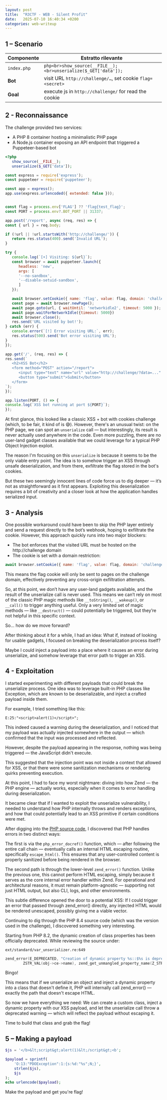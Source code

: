 ```yaml
---
layout: post
title:  "R3CTF - WEB - Silent Profit"
date:   2025-07-10 16:40:34 +0200
categories: web-writeup
---
```


## 1 – Scenario

| Componente | Estratto rilevante |
|------------|-------------------|
| `index.php` | ```php<br>show_source(__FILE__);<br>unserialize($_GET['data']);``` |
| **Bot** | visit URL `http://challenge/…`, set cookie `flag=<secret>` |
| **Goal** | execute js in `http://challenge/` for read the cookie |

## 2 - Reconnaissance

The challenge provided two services:
   * A PHP 8 container hosting a minimalistic PHP page
   * A Node.js container exposing an API endpoint that triggered a Puppeteer-based bot

   ```php
   <?php 
      show_source(__FILE__);
      unserialize($_GET['data']);
   ```

   ```js
   const express = require('express');
   const puppeteer = require('puppeteer');

   const app = express();
   app.use(express.urlencoded({ extended: false }));


   const flag = process.env['FLAG'] ?? 'flag{test_flag}';
   const PORT = process.env?.BOT_PORT || 31337;

   app.post('/report', async (req, res) => {
   const { url } = req.body;

   if (!url || !url.startsWith('http://challenge/')) {
      return res.status(400).send('Invalid URL');
   }

   try {
      console.log(`[+] Visiting: ${url}`);
      const browser = await puppeteer.launch({
         headless: 'new',
         args: [
         '--no-sandbox',
         '--disable-setuid-sandbox',
         ]
      });

      await browser.setCookie({ name: 'flag', value: flag, domain: 'challenge' });
      const page = await browser.newPage();
      await page.goto(url, { waitUntil: 'networkidle2', timeout: 5000 });
      await page.waitForNetworkIdle({timeout: 5000})
      await browser.close();
      res.send('URL visited by bot!');
   } catch (err) {
      console.error(`[!] Error visiting URL:`, err);
      res.status(500).send('Bot error visiting URL');
   }
   });

   app.get('/', (req, res) => {
   res.send(`
      <h2>XSS Bot</h2>
      <form method="POST" action="/report">
         <input type="text" name="url" value="http://challenge/?data=..." style="width: 500px;" />
         <button type="submit">Submit</button>
      </form>
   `);
   });

   app.listen(PORT, () => {
   console.log(`XSS bot running at port ${PORT}`);
   });
   ```
   At first glance, this looked like a classic XSS + bot with cookies challenge (which, to be fair, it kind of is 😅).
   However, there's an unusual twist: on the PHP page, we can spot an `unserialize` call — but interestingly, its result is never actually used anywhere in the code.
   Even more puzzling, there are no user-land gadget classes available that we could leverage for a typical PHP Object Injection exploit.

   The reason I'm focusing on this `unserialize` is because it seems to be the only viable entry point. The idea is to somehow trigger an XSS through unsafe deserialization, and from there, exfiltrate the flag stored in the bot's cookies.

   But these two seemingly innocent lines of code force us to dig deeper — it’s not as straightforward as it first appears. Exploiting this deserialization requires a bit of creativity and a closer look at how the application handles serialized input.

## 3 - Analysis

   One possible workaround could have been to skip the PHP layer entirely and send a request directly to the bot’s webhook, hoping to exfiltrate the cookie.
   However, this approach quickly runs into two major blockers:

   * The bot enforces that the visited URL must be hosted on the http://challenge domain
   * The cookie is set with a domain restriction:

   ```js
   await browser.setCookie({ name: 'flag', value: flag, domain: 'challenge' });
   ```
   This means the flag cookie will only be sent to pages on the challenge domain, effectively preventing any cross-origin exfiltration attempts.

   So, at this point, we don’t have any user-land gadgets available, and the result of the unserialize call is never used.
   This means we can’t rely on most of the classic PHP magic methods like `__toString()`,` __wakeup()`, or` __call()` to trigger anything useful.
   Only a very limited set of magic methods — like `__destruct()` — could potentially be triggered, but they’re not helpful in this specific context.

   So... how do we move forward?

   After thinking about it for a while, I had an idea:
   What if, instead of looking for usable gadgets, I focused on breaking the deserialization process itself?

   Maybe I could inject a payload into a place where it causes an error during unserialize, and somehow leverage that error path to trigger an XSS.

## 4 - Exploitation

   I started experimenting with different payloads that could break the unserialize process.
   One idea was to leverage built-in PHP classes like Exception, which are known to be deserializable, and inject a crafted payload inside them.

   For example, I tried something like this:

   `E:25:"<script>alert(1)</script>";`

   This indeed caused a warning during the deserialization, and I noticed that my payload was actually injected somewhere in the output — which confirmed that the input was processed and reflected.

   However, despite the payload appearing in the response, nothing was being triggered — the JavaScript didn't execute.

   This suggested that the injection point was not inside a context that allowed for XSS, or that there were some sanitization mechanisms or rendering quirks preventing execution.

   At this point, I had to face my worst nightmare:
   diving into how Zend — the PHP engine — actually works, especially when it comes to error handling during deserialization.

   It became clear that if I wanted to exploit the unserialize vulnerability, I needed to understand how PHP internally throws and renders exceptions, and how that could potentially lead to an XSS primitive if certain conditions were met.

   After digging into the [PHP source code](https://github.com/php/php-src), I discovered that PHP handles errors in two distinct ways:

   The first is via the `php_error_docref()` function, which — after following the entire call chain — eventually calls an internal HTML escaping routine, specifically `escape_html()`.
   This ensures that any user-controlled content is properly sanitized before being rendered in the browser.

   The second path is through the lower-level `zend_error()` function.
   Unlike the previous one, this cannot perform HTML escaping, simply because it serves as the core internal error handler within Zend.
   For operational and architectural reasons, it must remain platform-agnostic — supporting not just HTML output, but also CLI, logs, and other environments.

   This subtle difference opened the door to a potential XSS:
   If I could trigger an error that passed through zend_error() directly, any injected HTML would be rendered unescaped, possibly giving me a viable vector.

   Continuing to dig through the PHP 8.4 source code (which was the version used in the challenge), I discovered something very interesting.

   Starting from PHP 8.2, the dynamic creation of class properties has been officially deprecated.
   While reviewing the source under:

   `ext/standard/var_unserializer.re:649`

   ```C
   zend_error(E_DEPRECATED, "Creation of dynamic property %s::$%s is deprecated",
           ZSTR_VAL(obj->ce->name), zend_get_unmangled_property_name(Z_STR_P(&key)));
   ```

   Bingo!

   This means that if we unserialize an object and inject a dynamic property into a class that doesn't define it, PHP will internally call zend_error() — exactly the path that doesn't escape HTML.

   So now we have everything we need:
   We can create a custom class, inject a dynamic property with our XSS payload, and let the unserialize call throw a deprecated warning — which will reflect the payload without escaping it.

   Time to build that class and grab the flag!

## 5 – Making a payload

```php
$js = '</b>&lt;script&gt;alert(1)&lt;/script&gt;<b';

$payload = sprintf(
    'O:13:"PDOException":1:{s:%d:"%s";N;}',
    strlen($js),
    $js
);
echo urlencode($payload);
```

Make the payload and get you're flag!
